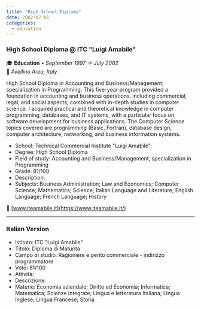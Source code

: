 ```yaml
---
title: "High School Diploma"
date: 2002-07-01
categories:
  - education
---
```

### **High School Diploma** @ **ITC "Luigi Amabile"**
🎓 **Education** • _September 1997 → July 2002_  
📍 _Avellino Area, Italy_

High School Diploma in Accounting and Business/Management, specialization in Programming.
This five-year program provided a foundation in accounting and business operations, including commercial, legal, and social aspects, combined with in-depth studies in computer science.
I acquired practical and theoretical knowledge in computer programming, databases, and IT systems, with a particular focus on software development for business applications.
The Computer Science topics covered are programming (Basic, Fortran), database design, computer architecture, networking, and business information systems.

- School: Technical Commercial Institute "Luigi Amabile"
- Degree: High School Diploma
- Field of study: Accounting and Business/Management, specialization in Programming
- Grade: 81/100
- Description:
- Subjects: Business Administration; Law and Economics; Computer Science; Mathematics; Science; Italian Language and Literature; English Language; French Language; History

🔗 [www.iteamabile.it](https://www.iteamabile.it/)

---

### Italian Version

- Istituto: ITC "Luigi Amabile"
- Titolo: Diploma di Maturità
- Campo di studio: Ragioniere e perito commerciale - indirizzo programmatore
- Voto: 81/100
- Attività: 
- Descrizione:
- Materie: Economia aziendale; Diritto ed Economia; Informatica; Matematica; Scienze integrate; Lingua e letteratura Italiana; Lingua Inglese; Lingua Francese; Storia
